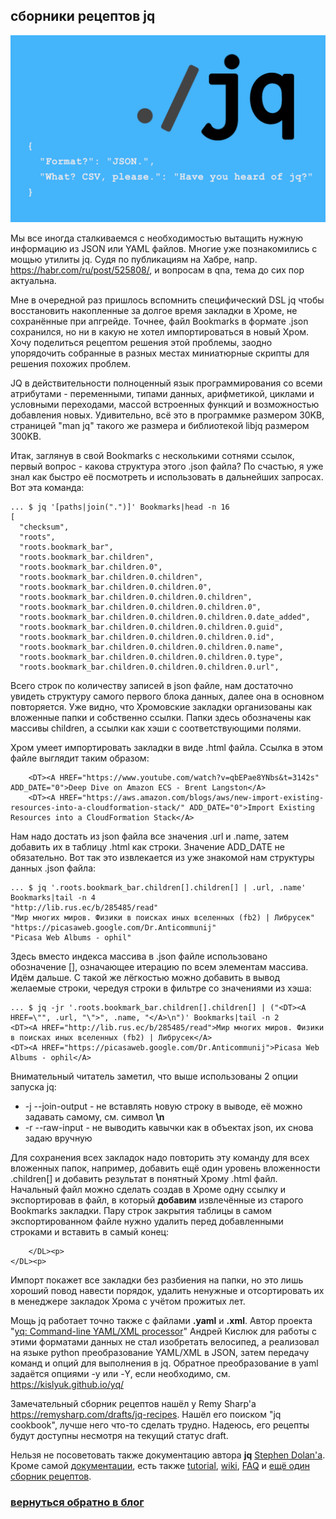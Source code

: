 ## сборники рецептов jq ##
![jq_featureimage](img/jq_featureimage.png)

Мы все иногда сталкиваемся с необходимостью вытащить нужную
информацию из JSON или YAML файлов. Многие уже познакомились с мощью
утилиты jq. Судя по публикациям на Хабре, напр. <https://habr.com/ru/post/525808/>, и вопросам в qna, тема до сих пор актуальна.

Мне в очередной раз пришлось вспомнить специфический DSL jq чтобы
восстановить накопленные за долгое время закладки в Хроме, не
сохранённые при апгрейде. Точнее, файл Bookmarks в формате .json сохранился,
но ни в какую не хотел импортироваться в новый Хром. Хочу поделиться
рецептом решения этой проблемы, заодно упорядочить собранные в
разных местах миниатюрные скрипты для решения похожих проблем.

JQ в действительности полноценный язык программирования со всеми
атрибутами - переменными, типами данных, арифметикой, циклами и
условными переходами, массой встроенных функций и возможностью
добавления новых. Удивительно, всё это в программке размером 30KB,
страницей "man jq" такого же размера и библиотекой libjq размером 300KB.

Итак, заглянув в свой Bookmarks с несколькими сотнями ссылок, первый
вопрос - какова структура этого .json файла? По счастью, я уже знал
как быстро её посмотреть и использовать в дальнейших запросах. Вот
эта команда:

    ... $ jq '[paths|join(".")]' Bookmarks|head -n 16
    [
      "checksum",
      "roots",
      "roots.bookmark_bar",
      "roots.bookmark_bar.children",
      "roots.bookmark_bar.children.0",
      "roots.bookmark_bar.children.0.children",
      "roots.bookmark_bar.children.0.children.0",
      "roots.bookmark_bar.children.0.children.0.children",
      "roots.bookmark_bar.children.0.children.0.children.0",
      "roots.bookmark_bar.children.0.children.0.children.0.date_added",
      "roots.bookmark_bar.children.0.children.0.children.0.guid",
      "roots.bookmark_bar.children.0.children.0.children.0.id",
      "roots.bookmark_bar.children.0.children.0.children.0.name",
      "roots.bookmark_bar.children.0.children.0.children.0.type",
      "roots.bookmark_bar.children.0.children.0.children.0.url",

Всего строк по количеству записей в json файле, нам достаточно
увидеть структуру самого первого блока данных, далее она в основном
повторяется. Уже видно, что Хромовские закладки организованы как
вложенные папки и собственно ссылки.  Папки здесь обозначены как
массивы children, а ссылки как хэши с соответствующими полями.

Хром умеет импортировать закладки в виде .html файла. Ссылка в этом файле
выглядит таким образом:

        <DT><A HREF="https://www.youtube.com/watch?v=qbEPae8YNbs&t=3142s" ADD_DATE="0">Deep Dive on Amazon ECS - Brent Langston</A>
        <DT><A HREF="https://aws.amazon.com/blogs/aws/new-import-existing-resources-into-a-cloudformation-stack/" ADD_DATE="0">Import Existing Resources into a CloudFormation Stack</A>

Нам надо достать из json файла все значения .url и .name,
затем добавить их в таблицу .html как строки. Значение ADD_DATE не
обязательно.  Вот так это извлекается из уже знакомой нам структуры
данных .json файла:

    ... $ jq '.roots.bookmark_bar.children[].children[] | .url, .name' Bookmarks|tail -n 4
    "http://lib.rus.ec/b/285485/read"
    "Мир многих миров. Физики в поисках иных вселенных (fb2) | Либрусек"
    "https://picasaweb.google.com/Dr.Anticommunij"
    "Picasa Web Albums - ophil"

Здесь вместо индекса массива в .json файле использовано обозначение
[], означающее итерацию по всем элементам массива. Идём дальше. С
такой же лёгкостью можно добавить в вывод желаемые строки, чередуя
строки в фильтре со значениями из хэша:

    ... $ jq -jr '.roots.bookmark_bar.children[].children[] | ("<DT><A HREF=\"", .url, "\">", .name, "</A>\n")' Bookmarks|tail -n 2
    <DT><A HREF="http://lib.rus.ec/b/285485/read">Мир многих миров. Физики в поисках иных вселенных (fb2) | Либрусек</A>
    <DT><A HREF="https://picasaweb.google.com/Dr.Anticommunij">Picasa Web Albums - ophil</A>


Внимательный читатель заметил, что выше использованы 2 опции запуска jq:

  - -j --join-output - не вставлять новую строку в выводе, её можно задавать самому, см. символ **\n**
  - -r --raw-input - не выводить кавычки как в объектах json, их снова задаю вручную

Для сохранения всех закладок надо повторить эту команду для всех
вложенных папок, например, добавить ещё один уровень вложенности
.children[] и добавить результат в понятный Хрому .html файл. Начальный файл
можно сделать создав в Хроме одну ссылку и экспортировав в файл, в
который **добавим** извлечённые из старого Bookmarks закладки. Пару строк
закрытия таблицы в самом экспортированном файле нужно удалить
перед добавленными строками и вставить в самый конец:

        </DL><p>
    </DL><p>

Импорт покажет все закладки без разбиения на папки, но это лишь
хороший повод навести порядок, удалить ненужные и отсортировать
их в менеджере закладок Хрома с учётом прожитых лет.

Мощь jq работает точно также с файлами **.yaml** и **.xml**.
Автор проекта "[yq: Command-line YAML/XML processor](https://github.com/kislyuk/yq)" 
Андрей Кислюк для работы с этими форматами данных не стал изобретать
велосипед, а реализовал на языке python преобразование YAML/XML в JSON, затем
передачу команд и опций для выполнения в jq. Обратное преобразование
в yaml задаётся опциями -y или -Y, если необходимо, см. <https://kislyuk.github.io/yq/>

Замечательный сборник рецептов нашёл у Remy Sharp'а <https://remysharp.com/drafts/jq-recipes>.
Нашёл его поиском "jq cookbook", лучше него что-то сделать трудно.
Надеюсь, его рецепты будут доступны несмотря на текущий статус draft.

Нельзя не посоветовать также документацию автора **jq**  [Stephen Dolan'а](https://github.com/stedolan).
Кроме самой [документации](https://stedolan.github.io/jq/manual/), есть также 
[tutorial](https://stedolan.github.io/jq/tutorial/), [wiki](https://github.com/stedolan/jq/wiki),
[FAQ](https://github.com/stedolan/jq/wiki/FAQ) и [ещё один сборник рецептов](https://github.com/stedolan/jq/wiki/Cookbook).

###            **[вернуться обратно в блог](index.md)**